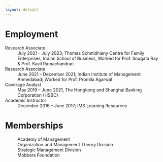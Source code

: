 ```yaml
---
layout: default
---
```


# Employment

<dl>
   <dt>Research Associate</dt>
      <dd>July 2021 – July 2023; Thomas Schmidhieny Centre for Family Enterprises, Indian School of Business, Worked for Prof. Sougata Ray & Prof. Kavil Ramachandran </dd>
   <dt>Research Associate</dt>
      <dd>June 2021 – December 2021; Indian Institute of Management Ahmedabad; Worked for Prof. Promila Agarwal </dd>
   <dt>Coverage Analyst</dt>
      <dd>May 2019 – June 2021, The Hongkong and Shanghai Banking Corporation (HSBC) </dd>
   <dt>Academic Instructor</dt>
      <dd>December 2016 – June 2017; IMS Learning Resources </dd>
</dl>

# Memberships

<dl>
      <dd>Academy of Management</dd>
      <dd>Organization and Management Theory Division</dd>
      <dd>Strategic Management Division</dd>
      <dd>Mobbera Foundation</dd>
</dl>

